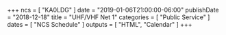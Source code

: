 +++
ncs = [ "KA0LDG" ]
date = "2019-01-06T21:00:00-06:00"
publishDate = "2018-12-18"
title = "UHF/VHF Net 1"
categories = [ "Public Service" ]
dates = [ "NCS Schedule" ]
outputs = [ "HTML", "Calendar" ]
+++
